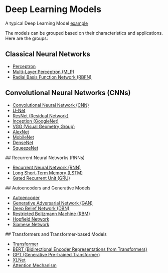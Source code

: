 # Deep Learning Models

A typical Deep Learning Model [example](https://github.com/cloudpedagogy/models/blob/main/dl/Deep_Learning_Model.ipynb)

The models can be grouped based on their characteristics and applications. Here are the groups:


## Classical Neural Networks
   - [Perceptron](https://github.com/cloudpedagogy/models/blob/main/dl/Perceptron.ipynb)
   - [Multi-Layer Perceptron (MLP)](https://github.com/cloudpedagogy/models/blob/main/dl/Multi_Layer_Perceptron_(MLP).ipynb)
   - [Radial Basis Function Network (RBFN)](https://github.com/cloudpedagogy/models/blob/main/dl/Radial_Basis_Function_Network_(RBFN).ipynb)

## Convolutional Neural Networks (CNNs)
   - [Convolutional Neural Network (CNN)](https://github.com/cloudpedagogy/models/blob/main/dl/Convolutional_Neural_Network_(CNN).ipynb)
   - [U-Net](https://github.com/cloudpedagogy/models/blob/main/dl/U_Net.ipynb)
   - [ResNet (Residual Network)](https://github.com/cloudpedagogy/models/blob/main/dl/ResNet_(Residual_Network).ipynb)
   - [Inception (GoogleNet)](https://github.com/cloudpedagogy/models/blob/main/dl/Inception_(GoogleNet).ipynb)
   - [VGG (Visual Geometry Group)](https://github.com/cloudpedagogy/models/blob/main/dl/VGG_(Visual_Geometry_Group).ipynb)
   - [AlexNet](https://github.com/cloudpedagogy/models/blob/main/dl/AlexNet.ipynb)
   - [MobileNet](https://github.com/cloudpedagogy/models/blob/main/dl/MobileNet.ipynb)
   - [DenseNet](https://github.com/cloudpedagogy/models/blob/main/dl/DenseNet.ipynb)
   - [SqueezeNet](https://github.com/cloudpedagogy/models/blob/main/dl/SqueezeNet.ipynb)

## Recurrent Neural Networks (RNNs)
   - [Recurrent Neural Network (RNN)](https://github.com/cloudpedagogy/models/blob/main/dl/Recurrent_Neural_Network_(RNN).ipynb)
   - [Long Short-Term Memory (LSTM)](https://github.com/cloudpedagogy/models/blob/main/dl/Long_Short_Term_Memory_(LSTM).ipynb)
   - [Gated Recurrent Unit (GRU)](https://github.com/cloudpedagogy/models/blob/main/dl/Gated_Recurrent_Unit_(GRU).ipynb)

## Autoencoders and Generative Models
   - [Autoencoder](https://github.com/cloudpedagogy/models/blob/main/dl/Autoencoder.ipynb)
   - [Generative Adversarial Network (GAN)](https://github.com/cloudpedagogy/models/blob/main/dl/Generative_Adversarial_Network_(GAN).ipynb)
   - [Deep Belief Network (DBN)](https://github.com/cloudpedagogy/models/blob/main/dl/Deep_Belief_Network_(DBN).ipynb)
   - [Restricted Boltzmann Machine (RBM)](https://github.com/cloudpedagogy/models/blob/main/dl/Restricted_Boltzmann_Machine_(RBM).ipynb)
   - [Hopfield Network](https://github.com/cloudpedagogy/models/blob/main/dl/Hopfield_Network.ipynb)
   - [Siamese Network](https://github.com/cloudpedagogy/models/blob/main/dl/Siamese_Network.ipynb) 

## Transformers and Transformer-based Models
   - [Transformer](https://github.com/cloudpedagogy/models/blob/main/dl/Transformer.ipynb)
   - [BERT (Bidirectional Encoder Representations from Transformers)](https://github.com/cloudpedagogy/models/blob/main/dl/BERT_(Bidirectional_Encoder_Representations_from_Transformers).ipynb)
   - [GPT (Generative Pre-trained Transformer)](https://github.com/cloudpedagogy/models/blob/main/dl/GPT_(Generative_Pre_trained_Transformer).ipynb) 
   - [XLNet](https://github.com/cloudpedagogy/models/blob/main/dl/XLNet.ipynb)
   - [Attention Mechanism](https://github.com/cloudpedagogy/models/blob/main/dl/Attention_Mechanism.ipynb)

